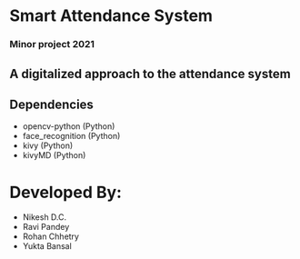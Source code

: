 # **Smart Attendance System**

### Minor project 2021

## A digitalized approach to the attendance system

## **Dependencies**

- opencv-python (Python)
- face_recognition (Python)
- kivy (Python)
- kivyMD (Python)

# Developed By:

- Nikesh D.C.
- Ravi Pandey
- Rohan Chhetry
- Yukta Bansal
